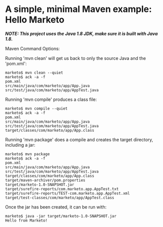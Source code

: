 # A simple, minimal Maven example: Hello Marketo

***NOTE: This project uses the Java 1.8 JDK, make sure it is built with Java 1.8.***


Maven Command Options:

Running 'mvn clean' will get us back to only the source Java and the 'pom.xml':

    marketo$ mvn clean --quiet
    marketo$ ack -a -f
    pom.xml
    src/main/java/com/marketo/app/App.java
    src/test/java/com/marketo/app/AppTest.java


Running 'mvn compile' produces a class file:

    marketo$ mvn compile --quiet
    marketo$ ack -a -f
    pom.xml
    src/main/java/com/marketo/app/App.java
    src/test/java/com/marketo/app/AppTest.java
    target/classes/com/marketo/app/App.class


Running 'mvn package' does a compile and creates the target directory, including a jar:

    marketo$ mvn package
    marketo$ ack -a -f
    pom.xml
    src/main/java/com/marketo/app/App.java
    src/test/java/com/marketo/app/AppTest.java
    target/classes/com/marketo/app/App.class
    target/maven-archiver/pom.properties
    target/marketo-1.0-SNAPSHOT.jar
    target/surefire-reports/com.marketo.app.AppTest.txt
    target/surefire-reports/TEST-com.marketo.app.AppTest.xml
    target/test-classes/com/marketo/app/AppTest.class


Once the jar has been created, it can be run with: 

    marketo$ java -jar target/marketo-1.0-SNAPSHOT.jar
    Hello from Marketo!
